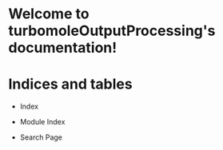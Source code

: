 <!-- turbomoleOutputProcessing documentation master file, created by
sphinx-quickstart on Sun Jan 24 17:57:08 2021.
You can adapt this file completely to your liking, but it should at least
contain the root `toctree` directive. -->
# Welcome to turbomoleOutputProcessing's documentation!

# Indices and tables


* Index


* Module Index


* Search Page
